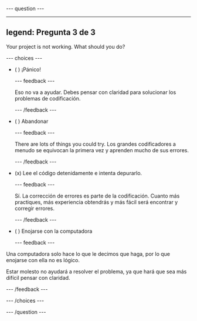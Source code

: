 
--- question ---

---
legend: Pregunta 3 de 3
---

Your project is not working. What should you do?

--- choices ---

- ( ) ¡Pánico!

  --- feedback ---

  Eso no va a ayudar. Debes pensar con claridad para solucionar los problemas de codificación.

  --- /feedback ---

- ( ) Abandonar

  --- feedback ---

  There are lots of things you could try. Los grandes codificadores a menudo se equivocan la primera vez y aprenden mucho de sus errores.

  --- /feedback ---

- (x) Lee el código detenidamente e intenta depurarlo.

  --- feedback ---

  Sí. La corrección de errores es parte de la codificación. Cuanto más practiques, más experiencia obtendrás y más fácil será encontrar y corregir errores.

  --- /feedback ---

- ( ) Enojarse con la computadora

  --- feedback ---

Una computadora solo hace lo que le decimos que haga, por lo que enojarse con ella no es lógico.

Estar molesto no ayudará a resolver el problema, ya que hará que sea más difícil pensar con claridad.

  --- /feedback ---

--- /choices ---

--- /question ---

